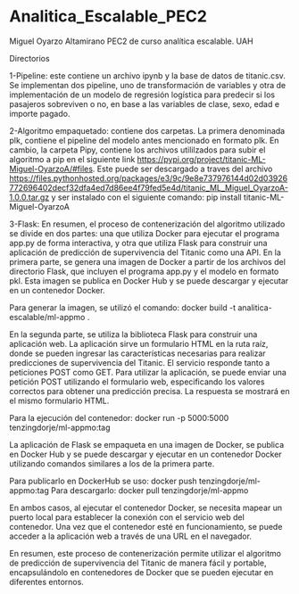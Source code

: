 # Analitica_Escalable_PEC2
Miguel Oyarzo Altamirano
PEC2 de curso analítica escalable. UAH

Directorios


1-Pipeline: este contiene un archivo ipynb y la base de datos de titanic.csv.
Se implementan dos pipeline, uno de transformación de variables y otra de implementación de un modelo de regresión logística para predecir si los pasajeros sobreviven o no, en base a las variables de clase, sexo, edad e importe pagado.

2-Algoritmo empaquetado: contiene dos carpetas. La primera denominada plk, contiene el pipeline del modelo antes mencionado en formato plk. En cambio, la carpeta Pipy, contiene los archivos utililzados para subir el algoritmo a pip en el siguiente link https://pypi.org/project/titanic-ML-Miguel-OyarzoA/#files. Este puede ser descargado a traves del archivo https://files.pythonhosted.org/packages/e3/9c/9e8e737976144d02d03926772696402decf32dfa4ed7d86ee4f79fed5e4d/titanic_ML_Miguel_OyarzoA-1.0.0.tar.gz y ser instalado con el siguiente comando: pip install titanic-ML-Miguel-OyarzoA

3-Flask: En resumen, el proceso de contenerización del algoritmo utilizado se divide en dos partes: una que utiliza Docker para ejecutar el programa app.py de forma interactiva, y otra que utiliza Flask para construir una aplicación de predicción de supervivencia del Titanic como una API. En la primera parte, se genera una imagen de Docker a partir de los archivos del directorio Flask, que incluyen el programa app.py y el modelo en formato pkl. Esta imagen se publica en Docker Hub y se puede descargar y ejecutar en un contenedor Docker.

Para generar la imagen, se utilizó el comando: docker build -t analitica-escalable/ml-appmo .    

En la segunda parte, se utiliza la biblioteca Flask para construir una aplicación web. La aplicación sirve un formulario HTML en la ruta raíz, donde se pueden ingresar las características necesarias para realizar predicciones de supervivencia del Titanic. El servicio responde tanto a peticiones POST como GET. Para utilizar la aplicación, se puede enviar una petición POST utilizando el formulario web, especificando los valores correctos para obtener una predicción precisa. La respuesta se mostrará en el mismo formulario HTML. 

Para la ejecución del contenedor: docker run -p 5000:5000 tenzingdorje/ml-appmo:tag

La aplicación de Flask se empaqueta en una imagen de Docker, se publica en Docker Hub y se puede descargar y ejecutar en un contenedor Docker utilizando comandos similares a los de la primera parte.

Para publicarlo en DockerHub se uso:  docker push tenzingdorje/ml-appmo:tag
Para descargarlo: docker pull tenzingdorje/ml-appmo

En ambos casos, al ejecutar el contenedor Docker, se necesita mapear un puerto local para establecer la conexión con el servicio web del contenedor. Una vez que el contenedor esté en funcionamiento, se puede acceder a la aplicación web a través de una URL en el navegador.





En resumen, este proceso de contenerización permite utilizar el algoritmo de predicción de supervivencia del Titanic de manera fácil y portable, encapsulándolo en contenedores de Docker que se pueden ejecutar en diferentes entornos.

